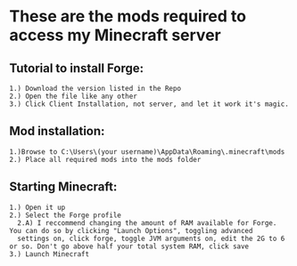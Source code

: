 # These are the mods required to access my Minecraft server
## Tutorial to install Forge:
``` 
1.) Download the version listed in the Repo
2.) Open the file like any other
3.) Click Client Installation, not server, and let it work it's magic.  
``` 
## Mod installation:
```
1.)Browse to C:\Users\(your username)\AppData\Roaming\.minecraft\mods
2.) Place all required mods into the mods folder
```

## Starting Minecraft:
```
1.) Open it up
2.) Select the Forge profile
  2.A) I reccommend changing the amount of RAM available for Forge. You can do so by clicking "Launch Options", toggling advanced
  settings on, click forge, toggle JVM arguments on, edit the 2G to 6 or so. Don't go above half your total system RAM, click save
3.) Launch Minecraft
```

